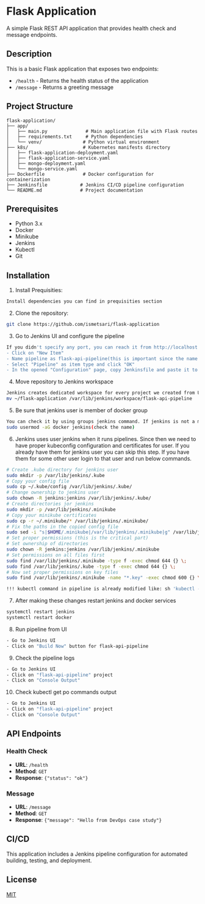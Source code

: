 # Flask Application

A simple Flask REST API application that provides health check and message endpoints.

## Description

This is a basic Flask application that exposes two endpoints:
- `/health` - Returns the health status of the application
- `/message` - Returns a greeting message

## Project Structure

```
flask-application/
├── app/
│   ├── main.py              # Main application file with Flask routes
│   ├── requirements.txt     # Python dependencies
│   └── venv/               # Python virtual environment
├── k8s/                    # Kubernetes manifests directory
│   ├── flask-application-deployment.yaml
│   ├── flask-application-service.yaml
│   ├── mongo-deployment.yaml
│   └── mongo-service.yaml
├── Dockerfile              # Docker configuration for containerization
├── Jenkinsfile            # Jenkins CI/CD pipeline configuration
└── README.md              # Project documentation
```

## Prerequisites

- Python 3.x
- Docker 
- Minikube
- Jenkins
- Kubectl
- Git

## Installation

1. Install Prequisities:
```bash
Install dependencies you can find in prequisities section
```

2. Clone the repository:
```bash
git clone https://github.com/ismetsari/flask-application
```

3. Go to Jenkins UI and configure the pipeline
```bash
If you didn't specify any port, you can reach it from http://localhost:8080/
- Click on "New Item" 
- Name pipeline as flask-api-pipeline(this is important since the name is used in commands)
- Select "Pipeline" as item type and click "OK"
- In the opened "Configuration" page, copy Jenkinsfile and paste it to script part and click "Save"
```

4. Move repository to Jenkins workspace
```bash
Jenkins creates dedicated workspace for every project we created from UI, we will move project to that workspace to avoid possible user permission issues.
mv ~/flask-application /var/lib/jenkins/workspace/flask-api-pipeline
```

5. Be sure that jenkins user is member of docker group
```bash
You can check it by using groups jenkins command. If jenkins is not a member, you need to add it by using usermod command.
sudo usermod -aG docker jenkins(check the name)
```

6. Jenkins uses user jenkins when it runs pipelines. Since then we need to have proper kubeconfig configuration and certificates for user. If you already have them for jenkins user you can skip this step. If you have them for some other user login to that user and run below commands.
```bash
# Create .kube directory for jenkins user
sudo mkdir -p /var/lib/jenkins/.kube
# Copy your config file
sudo cp ~/.kube/config /var/lib/jenkins/.kube/
# Change ownership to jenkins user
sudo chown -R jenkins:jenkins /var/lib/jenkins/.kube/
# Create directories jor jenkins
sudo mkdir -p /var/lib/jenkins/.minikube
# Copy your minikube certificates
sudo cp -r ~/.minikube/* /var/lib/jenkins/.minikube/
# Fix the paths in the copied config file
sudo sed -i "s|$HOME/.minikube|/var/lib/jenkins/.minikube|g" /var/lib/jenkins/.kube/config
# Set proper permissions (this is the critical part)
# Set ownership of directories
sudo chown -R jenkins:jenkins /var/lib/jenkins/.minikube
# Set permissions on all files first
sudo find /var/lib/jenkins/.minikube -type f -exec chmod 644 {} \;
sudo find /var/lib/jenkins/.kube -type f -exec chmod 644 {} \;
# Now set proper permissions on key files
sudo find /var/lib/jenkins/.minikube -name "*.key" -exec chmod 600 {} \;

!!! kubectl command in pipeline is already modified like: sh 'kubectl --kubeconfig=/var/lib/jenkins/.kube/config apply -f k8s/'
```

7. After making these changes restart jenkins and docker services
```bash
systemctl restart jenkins
systemctl restart docker
```

8. Run pipeline from UI
```bash
- Go to Jenkins UI
- Click on "Build Now" button for flask-api-pipeline
```

9. Check the pipeline logs
```bash
- Go to Jenkins UI
- Click on "flask-api-pipeline" project
- Click on "Console Output"
```

10. Check kubectl get po commands output
```bash
- Go to Jenkins UI
- Click on "flask-api-pipeline" project
- Click on "Console Output"
```


## API Endpoints

### Health Check
- **URL**: `/health`
- **Method**: `GET`
- **Response**: `{"status": "ok"}`

### Message
- **URL**: `/message`
- **Method**: `GET`
- **Response**: `{"message": "Hello from DevOps case study"}`

## CI/CD

This application includes a Jenkins pipeline configuration for automated building, testing, and deployment.

## License

[MIT](https://opensource.org/licenses/MIT)
